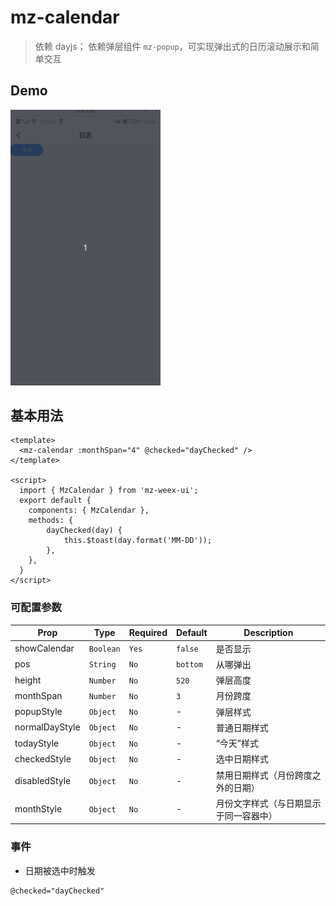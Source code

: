 # mz-calendar

> 依赖 dayjs； 依赖弹层组件 `mz-popup`，可实现弹出式的日历滚动展示和简单交互

## Demo
<img src="../../example/mz-calendar/demo.gif" width="240px"/>


## 基本用法

```vue
<template>
  <mz-calendar :monthSpan="4" @checked="dayChecked" />
</template>

<script>
  import { MzCalendar } from 'mz-weex-ui';
  export default {
  	components: { MzCalendar },
  	methods: {
        dayChecked(day) {
            this.$toast(day.format('MM-DD'));
        },
    },
  }
</script>
```


### 可配置参数

| Prop | Type | Required | Default | Description |
|------|------|----------|---------|-------------|
| showCalendar | `Boolean` |`Yes`| `false` | 是否显示  |
| pos | `String` |`No`| `bottom` | 从哪弹出  |
| height | `Number` |`No`| `520` | 弹层高度  |
| monthSpan | `Number` |`No`| `3` | 月份跨度  |
| popupStyle | `Object` |`No`| - | 弹层样式  |
| normalDayStyle | `Object` |`No`| - | 普通日期样式  |
| todayStyle | `Object` |`No`| - | “今天”样式  |
| checkedStyle | `Object` |`No`| - | 选中日期样式  |
| disabledStyle | `Object` |`No`| - | 禁用日期样式（月份跨度之外的日期）  |
| monthStyle | `Object` |`No`| - | 月份文字样式（与日期显示于同一容器中）  |

### 事件

- 日期被选中时触发

```
@checked="dayChecked"
```
